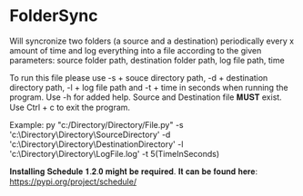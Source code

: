 # FolderSync
Will syncronize two folders (a source and a destination) periodically every x amount of time and log everything into a file according to the given parameters: source folder path, destination folder path, log file path, time 

To run this file please use -s + souce directory path, -d + destination directory path, -l + log file path and -t + time in seconds when running the program. Use -h for added help.
Source and Destination file 𝐌𝐔𝐒𝐓 exist. Use Ctrl + c to exit the program.


Example: py "c:/Directory/Directory/File.py" -s 'c:\Directory\Directory\SourceDirectory' -d 'c:\Directory\Directory\DestinationDirectory' -l 'c:\Directory\Directory\LogFile.log' -t 5(TimeInSeconds)

𝐈𝐧𝐬𝐭𝐚𝐥𝐥𝐢𝐧𝐠 𝐒𝐜𝐡𝐞𝐝𝐮𝐥𝐞 𝟏.𝟐.𝟎 𝐦𝐢𝐠𝐡𝐭 𝐛𝐞 𝐫𝐞𝐪𝐮𝐢𝐫𝐞𝐝. 𝐈𝐭 𝐜𝐚𝐧 𝐛𝐞 𝐟𝐨𝐮𝐧𝐝 𝐡𝐞𝐫𝐞: https://pypi.org/project/schedule/
